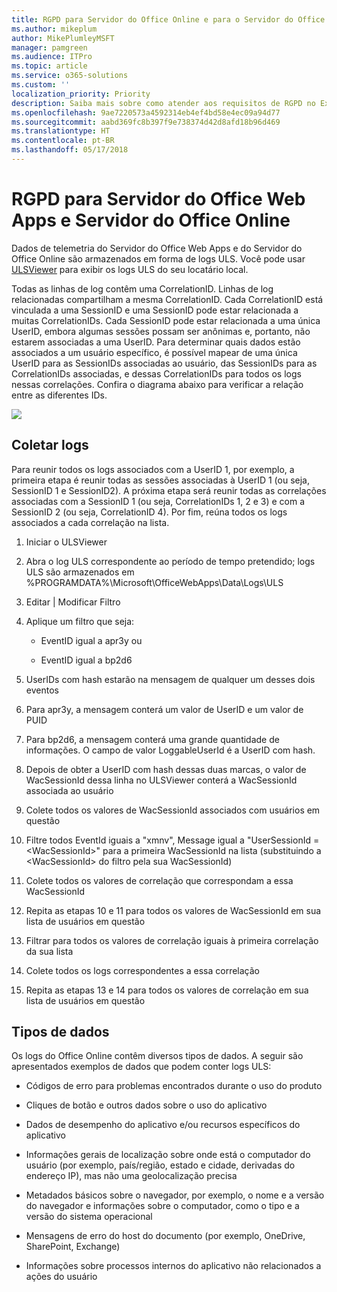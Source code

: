 ```yaml
---
title: RGPD para Servidor do Office Online e para o Servidor do Office Web Apps
ms.author: mikeplum
author: MikePlumleyMSFT
manager: pamgreen
ms.audience: ITPro
ms.topic: article
ms.service: o365-solutions
ms.custom: ''
localization_priority: Priority
description: Saiba mais sobre como atender aos requisitos de RGPD no Exchange Server local.
ms.openlocfilehash: 9ae7220573a4592314eb4ef4bd58e4ec09a94d77
ms.sourcegitcommit: aabd369fc8b397f9e738374d42d8afd18b96d469
ms.translationtype: HT
ms.contentlocale: pt-BR
ms.lasthandoff: 05/17/2018
---
```

# <a name="gdpr-for-office-web-apps-server-and-office-online-server"></a>RGPD para Servidor do Office Web Apps e Servidor do Office Online

Dados de telemetria do Servidor do Office Web Apps e do Servidor do Office Online são armazenados em forma de logs ULS. Você pode usar [ULSViewer](https://www.microsoft.com/en-us/download/details.aspx?id=44020) para exibir os logs ULS do seu locatário local.

Todas as linhas de log contêm uma CorrelationID. Linhas de log relacionadas compartilham a mesma CorrelationID. Cada CorrelationID está vinculada a uma SessionID e uma SessionID pode estar relacionada a muitas CorrelationIDs. Cada SessionID pode estar relacionada a uma única UserID, embora algumas sessões possam ser anônimas e, portanto, não estarem associadas a uma UserID. Para determinar quais dados estão associados a um usuário específico, é possível mapear de uma única UserID para as SessionIDs associadas ao usuário, das SessionIDs para as CorrelationIDs associadas, e dessas CorrelationIDs para todos os logs nessas correlações. Confira o diagrama abaixo para verificar a relação entre as diferentes IDs.

![](media/gdpr-for-office-online-server_image1.jpg)

## <a name="gathering-logs"></a>Coletar logs

Para reunir todos os logs associados com a UserID 1, por exemplo, a primeira etapa é reunir todas as sessões associadas à UserID 1 (ou seja, SessionID 1 e SessionID2). A próxima etapa será reunir todas as correlações associadas com a SessionID 1 (ou seja, CorrelationIDs 1, 2 e 3) e com a SessionID 2 (ou seja, CorrelationID 4). Por fim, reúna todos os logs associados a cada correlação na lista.

1.  Iniciar o ULSViewer

2.  Abra o log ULS correspondente ao período de tempo pretendido; logs ULS são armazenados em %PROGRAMDATA%\\Microsoft\\OfficeWebApps\\Data\\Logs\\ULS

3.  Editar | Modificar Filtro

4.  Aplique um filtro que seja:

    -   EventID igual a apr3y ou

    -   EventID igual a bp2d6

5.  UserIDs com hash estarão na mensagem de qualquer um desses dois eventos

6.  Para apr3y, a mensagem conterá um valor de UserID e um valor de PUID

7.  Para bp2d6, a mensagem conterá uma grande quantidade de informações. O campo de valor LoggableUserId é a UserID com hash.

8.  Depois de obter a UserID com hash dessas duas marcas, o valor de WacSessionId dessa linha no ULSViewer conterá a WacSessionId associada ao usuário

9.  Colete todos os valores de WacSessionId associados com usuários em questão

10. Filtre todos EventId iguais a "xmnv", Message igual a "UserSessionId =\<WacSessionId\>" para a primeira WacSessionId na lista (substituindo a \<WacSessionId\> do filtro pela sua WacSessionId)

11. Colete todos os valores de correlação que correspondam a essa WacSessionId

12. Repita as etapas 10 e 11 para todos os valores de WacSessionId em sua lista de usuários em questão

13. Filtrar para todos os valores de correlação iguais à primeira correlação da sua lista

14. Colete todos os logs correspondentes a essa correlação

15. Repita as etapas 13 e 14 para todos os valores de correlação em sua lista de usuários em questão

## <a name="types-of-data"></a>Tipos de dados

Os logs do Office Online contêm diversos tipos de dados. A seguir são apresentados exemplos de dados que podem conter logs ULS:

-   Códigos de erro para problemas encontrados durante o uso do produto

-   Cliques de botão e outros dados sobre o uso do aplicativo

-   Dados de desempenho do aplicativo e/ou recursos específicos do aplicativo

-   Informações gerais de localização sobre onde está o computador do usuário (por exemplo, país/região, estado e cidade, derivadas do endereço IP), mas não uma geolocalização precisa

-   Metadados básicos sobre o navegador, por exemplo, o nome e a versão do navegador e informações sobre o computador, como o tipo e a versão do sistema operacional

-   Mensagens de erro do host do documento (por exemplo, OneDrive, SharePoint, Exchange)

-   Informações sobre processos internos do aplicativo não relacionados a ações do usuário
